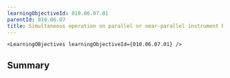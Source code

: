 ```yaml
---
learningObjectiveId: 010.06.07.01
parentId: 010.06.07
title: Simultaneous operation on parallel or near-parallel instrument RWYs
---
```


```tsx eval
<LearningOBjectives learningObjectiveId={010.06.07.01} />
```

## Summary
